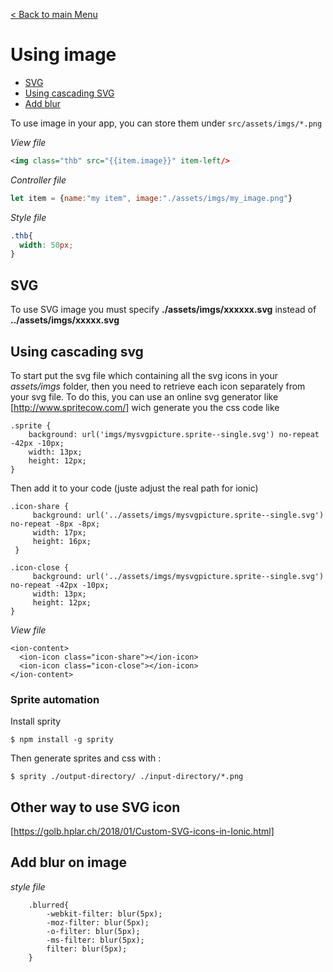 [< Back to main Menu](https://github.com/gsoulie/Mobile-App-Development/blob/master/ionic2-test.md)    

# Using image

* [SVG](#svg)    
* [Using cascading SVG](#using-cascading-svg)    
* [Add blur](#add-blur-on-image)    

To use image in your app, you can store them under ```src/assets/imgs/*.png```

*View file*

```xml
<img class="thb" src="{{item.image}}" item-left/>
```

*Controller file*

```javascript
let item = {name:"my item", image:"./assets/imgs/my_image.png"}
```

*Style file*

```css
.thb{
  width: 50px;
}
```
## SVG

To use SVG image you must specify **./assets/imgs/xxxxxx.svg** instead of **../assets/imgs/xxxxx.svg**

## Using cascading svg

To start put the svg file which containing all the svg icons in your *assets/imgs* folder, then you need to retrieve each icon separately from your svg file. To do this, you can use an online svg generator like [http://www.spritecow.com/] wich generate you the css code like

```
.sprite {
	background: url('imgs/mysvgpicture.sprite--single.svg') no-repeat -42px -10px;
	width: 13px;
	height: 12px;
}
```

Then add it to your code (juste adjust the real path for ionic)

```
.icon-share {
     background: url('../assets/imgs/mysvgpicture.sprite--single.svg') no-repeat -8px -8px;
     width: 17px;
     height: 16px;
 }
      
.icon-close {
     background: url('../assets/imgs/mysvgpicture.sprite--single.svg') no-repeat -42px -10px;
     width: 13px;
     height: 12px;
}
```

*View file*

```
<ion-content>
  <ion-icon class="icon-share"></ion-icon>
  <ion-icon class="icon-close"></ion-icon>
</ion-content>
```

### Sprite automation

Install sprity
```
$ npm install -g sprity
```

Then generate sprites and css with :

```
$ sprity ./output-directory/ ./input-directory/*.png
```

## Other way to use SVG icon

[https://golb.hplar.ch/2018/01/Custom-SVG-icons-in-Ionic.html]    

## Add blur on image

*style file*

```
    .blurred{
        -webkit-filter: blur(5px);
        -moz-filter: blur(5px);
        -o-filter: blur(5px);
        -ms-filter: blur(5px);
        filter: blur(5px);
    }
```
